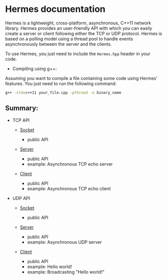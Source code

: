 # Hermes documentation


Hermes is a lightweight, cross-platform, asynchronous, C++11 network library. Hermes provides an user-friendly API with which
you can easily create a server or client following either the TCP or UDP protocol. Hermes is based on a polling model using a
thread pool to handle events asynchronously between the server and the clients.

To use Hermes, you just need to include the `Hermes.hpp` header in your code.

- Compiling using g++:


Assuming you want to compile a file containing some code using Hermes' features. You just need to run the following command:

```bash
g++ -std=c++11 your_file.cpp -pthread -o binary_name
```

## Summary:

- TCP API

  - [Socket](docs/TCP_SOCKET.md)
    - public API

  - [Server](docs/TCP_SERVER.md)
    - public API
    - example: Asynchronous TCP echo server

  - [Client](docs/TCP_CLIENT.md)
    - public API
    - example: Asynchronous TCP echo client


- UDP API

  - [Socket](docs/UDP_SOCKET.md)
    - public API

  - [Server](docs/UDP_SERVER.md)
    - public API
    - example: Asynchronous UDP server

  - [Client](docs/UDP_CLIENT.md)
    - public API
    - example: Hello world!
    - example: Broadcasting "Hello world!"